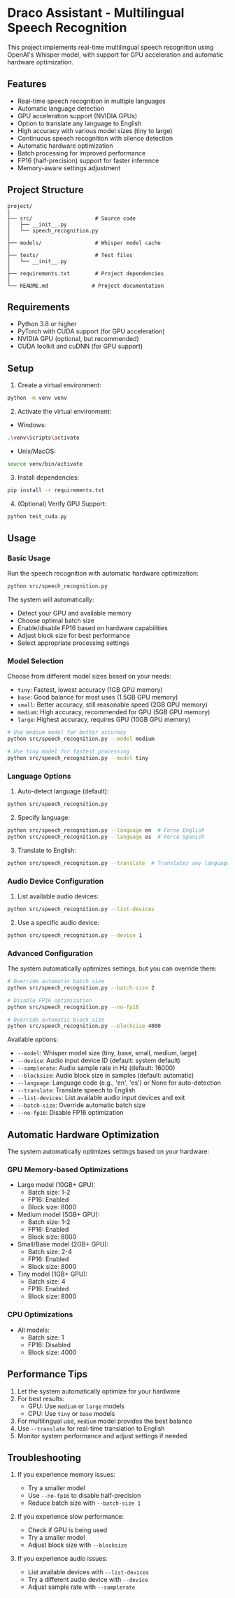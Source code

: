 # Draco Assistant - Multilingual Speech Recognition

This project implements real-time multilingual speech recognition using OpenAI's Whisper model, with support for GPU acceleration and automatic hardware optimization.

## Features

- Real-time speech recognition in multiple languages
- Automatic language detection
- GPU acceleration support (NVIDIA GPUs)
- Option to translate any language to English
- High accuracy with various model sizes (tiny to large)
- Continuous speech recognition with silence detection
- Automatic hardware optimization
- Batch processing for improved performance
- FP16 (half-precision) support for faster inference
- Memory-aware settings adjustment

## Project Structure

```
project/
│
├── src/                    # Source code
│   ├── __init__.py
│   └── speech_recognition.py
│
├── models/                 # Whisper model cache
│
├── tests/                  # Test files
│   └── __init__.py
│
├── requirements.txt        # Project dependencies
│
└── README.md              # Project documentation
```

## Requirements

- Python 3.8 or higher
- PyTorch with CUDA support (for GPU acceleration)
- NVIDIA GPU (optional, but recommended)
- CUDA toolkit and cuDNN (for GPU support)

## Setup

1. Create a virtual environment:

```bash
python -m venv venv
```

2. Activate the virtual environment:

- Windows:

```bash
.\venv\Scripts\activate
```

- Unix/MacOS:

```bash
source venv/bin/activate
```

3. Install dependencies:

```bash
pip install -r requirements.txt
```

4. (Optional) Verify GPU Support:

```bash
python test_cuda.py
```

## Usage

### Basic Usage

Run the speech recognition with automatic hardware optimization:

```bash
python src/speech_recognition.py
```

The system will automatically:

- Detect your GPU and available memory
- Choose optimal batch size
- Enable/disable FP16 based on hardware capabilities
- Adjust block size for best performance
- Select appropriate processing settings

### Model Selection

Choose from different model sizes based on your needs:

- `tiny`: Fastest, lowest accuracy (1GB GPU memory)
- `base`: Good balance for most uses (1.5GB GPU memory)
- `small`: Better accuracy, still reasonable speed (2GB GPU memory)
- `medium`: High accuracy, recommended for GPU (5GB GPU memory)
- `large`: Highest accuracy, requires GPU (10GB GPU memory)

```bash
# Use medium model for better accuracy
python src/speech_recognition.py --model medium

# Use tiny model for fastest processing
python src/speech_recognition.py --model tiny
```

### Language Options

1. Auto-detect language (default):

```bash
python src/speech_recognition.py
```

2. Specify language:

```bash
python src/speech_recognition.py --language en  # Force English
python src/speech_recognition.py --language es  # Force Spanish
```

3. Translate to English:

```bash
python src/speech_recognition.py --translate  # Translates any language to English
```

### Audio Device Configuration

1. List available audio devices:

```bash
python src/speech_recognition.py --list-devices
```

2. Use a specific audio device:

```bash
python src/speech_recognition.py --device 1
```

### Advanced Configuration

The system automatically optimizes settings, but you can override them:

```bash
# Override automatic batch size
python src/speech_recognition.py --batch-size 2

# Disable FP16 optimization
python src/speech_recognition.py --no-fp16

# Override automatic block size
python src/speech_recognition.py --blocksize 4000
```

Available options:

- `--model`: Whisper model size (tiny, base, small, medium, large)
- `--device`: Audio input device ID (default: system default)
- `--samplerate`: Audio sample rate in Hz (default: 16000)
- `--blocksize`: Audio block size in samples (default: automatic)
- `--language`: Language code (e.g., 'en', 'es') or None for auto-detection
- `--translate`: Translate speech to English
- `--list-devices`: List available audio input devices and exit
- `--batch-size`: Override automatic batch size
- `--no-fp16`: Disable FP16 optimization

## Automatic Hardware Optimization

The system automatically optimizes settings based on your hardware:

### GPU Memory-based Optimizations

- Large model (10GB+ GPU):
  - Batch size: 1-2
  - FP16: Enabled
  - Block size: 8000
- Medium model (5GB+ GPU):
  - Batch size: 1-2
  - FP16: Enabled
  - Block size: 8000
- Small/Base model (2GB+ GPU):
  - Batch size: 2-4
  - FP16: Enabled
  - Block size: 8000
- Tiny model (1GB+ GPU):
  - Batch size: 4
  - FP16: Enabled
  - Block size: 8000

### CPU Optimizations

- All models:
  - Batch size: 1
  - FP16: Disabled
  - Block size: 4000

## Performance Tips

1. Let the system automatically optimize for your hardware
2. For best results:
   - GPU: Use `medium` or `large` models
   - CPU: Use `tiny` or `base` models
3. For multilingual use, `medium` model provides the best balance
4. Use `--translate` for real-time translation to English
5. Monitor system performance and adjust settings if needed

## Troubleshooting

1. If you experience memory issues:

   - Try a smaller model
   - Use `--no-fp16` to disable half-precision
   - Reduce batch size with `--batch-size 1`

2. If you experience slow performance:

   - Check if GPU is being used
   - Try a smaller model
   - Adjust block size with `--blocksize`

3. If you experience audio issues:
   - List available devices with `--list-devices`
   - Try a different audio device with `--device`
   - Adjust sample rate with `--samplerate`
